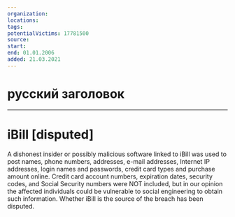 ```yaml
---
organization: 
locations: 
tags: 
potentialVictims: 17781500
source: 
start: 
end: 01.01.2006
added: 21.03.2021
---
```


# русский заголовок

---

# iBill [disputed]

A dishonest insider or possibly 
            malicious software linked to iBill was used to post names, phone numbers, 
            addresses, e-mail addresses, Internet IP addresses, login names and passwords, 
            credit card types and purchase amount online. Credit card account 
            numbers, expiration dates, security codes, and Social Security numbers were NOT included, 
            but in our opinion the affected individuals could be vulnerable to 
            social engineering to obtain such information. Whether iBill is the source of the breach has been disputed.  
